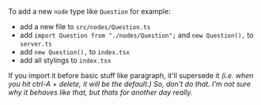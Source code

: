 To add a new `node` type like `Question` for example: 
- add a new file to `src/nodes/Question.ts` 
- add `import Question from "./nodes/Question";` and `new Question(),` to `server.ts` 
- add `new Question(),` to `index.tsx` 
- add all stylings to `index.tsx` 

If you import it before basic stuff like paragraph, it'll supersede it _(i.e. when you hit ctrl-A + delete, it will be the default.) So, don't do that. I'm not sure why it behaves like that, but thats for another day really._